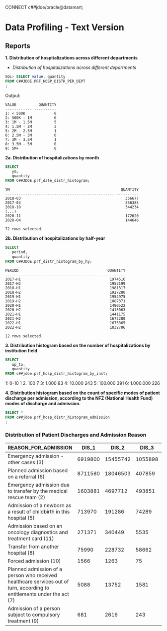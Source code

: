 CONNECT c##jdoe/oracle@datamart;

# Data Profiling - Text Version
## Reports
**1. Distribution of hospitalizations across different departments**

- _Distribution of hospitalizations across different departments_

```sql
SQL> SELECT value, quantity
FROM C##JDOE.PRF_HOSP_DISTR_PER_DEPT
;
```
Output:
```
VALUE          QUANTITY
------------ ----------
1: < 500K             0
2: 500K - 1M          6
3: 1M - 1.5M          5
4: 1.5M - 2M          3
5: 2M - 2.5M          1
6: 2.5M - 3M          0
7: 3M - 3.5M          1
8: 3.5M - 5M          0
9: 5M+                0
```

**2a. Distribution of hospitalizations by month**
```sql
SELECT
   ym,
   quantity
FROM C##JDOE.prf_date_distr_histogram;
```
```
YM                                                  QUANTITY
------------------------------------------------- ----------
2018-03                                               356677
2017-03                                               356385
2018-10                                               344234
(...)
2020-11                                               172620
2020-04                                               144646

72 rows selected. 
```

**2b. Distribution of hospitalizations by half-year**

```sql
SELECT
   period,
   quantity
FROM C##JDOE.prf_distr_histogram_by_hy;
```
```
PERIOD                                        QUANTITY
------------------------------------------- ----------
2017-H1                                        1974516
2017-H2                                        1953199
2018-H1                                        1981317
2018-H2                                        1927280
2019-H1                                        1954975
2019-H2                                        1887371
2020-H1                                        1480522
2020-H2                                        1413063
2021-H1                                        1441175
2021-H2                                        1672280
2022-H1                                        1675865
2022-H2                                        1832786

12 rows selected. 
```
**3. Distribution histogram based on the number of hospitalizations by institution field**
```sql
SELECT
   up_to,
   quantity
FROM c##jdoe.prf_hosp_distr_histogram_by_inst;
```


1: 0-10	1
2. 100	7
3: 1.000	83
4: 10.000	243
5: 100.000	391
6: 1.000.000	226


**4. Distribution histogram based on the count of specific modes of patient discharge per admission, according to the NFZ (National Health Fund) modes of discharge and admission.**


```sql
SELECT * 
FROM c##jdoe.prf_hosp_distr_histogram_admission
;
```
### Distribution of Patient Discharges and Admission Reason

| REASON_FOR_ADMISSION                                              | DIS_1 | DIS_2 | DIS_3 | DIS_4 | DIS_6 | DIS_7 | DIS_8 | DIS_9 | DIS_10 | DIS_11 |
|-------------------------------------------------------------------|-------------|-------------|-------------|-------------|-------------|-------------|-------------|-------------|--------------|--------------|
| Emergency admission - other cases (3)                             | 6919800     | 15455742    | 1055898     | 188649      | 709275      | 14814       | 2970        | 1122597     | 819          | 2382         |
| Planned admission based on a referral (6)                         | 8711580     | 18046503    | 407859      | 62466       | 238764      | 6309        | 2295        | 213738      | 639          | 2988         |
| Emergency admission due to transfer by the medical rescue team (2)| 1603881     | 4697712     | 493851      | 154932      | 203370      | 11586       | 978         | 1175358     | 480          | 903          |
| Admission of a newborn as a result of childbirth in this hospital (5)| 713970   | 191286      | 74289       | 1260        | 20469       | 72          | 219         | 11430       | 33           | 93           |
| Admission based on an oncology diagnostics and treatment card (11)| 271371      | 340449      | 5535        | 897         | 2766        | 75          | 30          | 9750        | 15           | 66           |
| Transfer from another hospital (8)                                | 75990       | 228732      | 58662       | 5751        | 5925        | 222         | 66          | 27066       | 12           | 6            |
| Forced admission (10)                                             | 1566        | 1263        | 75          | 27          | 60          | 0           | 0           | 99          | 3            | 0            |
| Planned admission of a person who received healthcare services out of turn, according to entitlements under the act (7)| 5088 | 13752 | 1581  | 18  | 39  | 9  | 6  | 24  | 0  | 0   |
| Admission of a person subject to compulsory treatment (9)         | 681         | 2616        | 243         | 69          | 21          | 3           | 6           | 150         | 3            | 0            |
